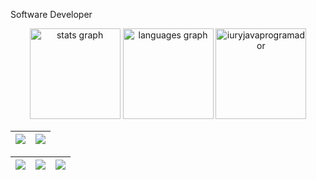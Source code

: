 Software Developer 

<!---
iuryJavaProgramador/iuryJavaProgramador is a ✨ special ✨ repository because its `README.md` (this file) appears on your GitHub profile.
You can click the Preview link to take a look at your changes.
--->

<div align="center">
  <img src="https://github-readme-stats.vercel.app/api?username=iuryjavaprogramador&show_icons=true&bg_color=00000000" height="145" alt="stats graph"/>
  <img src="https://github-readme-stats.vercel.app/api/top-langs?username=iuryjavaprogramador&locale=en&hide_title=false&layout=compact&card_width=320&langs_count=5&bg_color=00000000&hide_border=false" height="145" alt="languages graph"/>   
   <img src="https://github-readme-streak-stats.herokuapp.com/?user=iuryjavaprogramador&theme=tokyonight-duo" height="145" alt="iuryjavaprogramador" />
   
</div>



| ![](http://github-profile-summary-cards.vercel.app/api/cards/profile-details?username=iuryJavaProgramador&theme=chartreuse_dark) | ![](http://github-profile-summary-cards.vercel.app/api/cards/repos-per-language?username=iuryJavaProgramador&theme=chartreuse_dark) |
| :-: | :-: | 

| ![](http://github-profile-summary-cards.vercel.app/api/cards/most-commit-language?username=iuryJavaProgramador&theme=chartreuse_dark) | ![](http://github-profile-summary-cards.vercel.app/api/cards/stats?username=iuryJavaProgramador&theme=chartreuse_dark) | ![](http://github-profile-summary-cards.vercel.app/api/cards/productive-time?username=iuryJavaProgramador&theme=chartreuse_dark&utcOffset=8) |
| :-: | :-: | :-: | 
